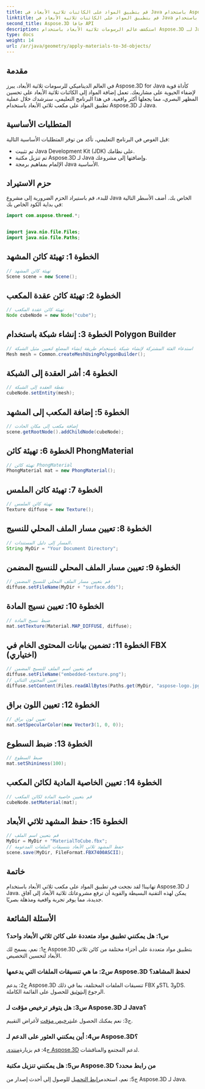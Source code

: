 ```yaml
---
title: قم بتطبيق المواد على الكائنات ثلاثية الأبعاد في Java باستخدام Aspose.3D
linktitle: قم بتطبيق المواد على الكائنات ثلاثية الأبعاد في Java باستخدام Aspose.3D
second_title: Aspose.3D جافا API
description: استكشف عالم الرسومات ثلاثية الأبعاد باستخدام Aspose.3D لـ Java. تعرف على كيفية تطبيق المواد على الكائنات ثلاثية الأبعاد بسلاسة. ارفع مستوى مشاريعك بصور واقعية.
type: docs
weight: 14
url: /ar/java/geometry/apply-materials-to-3d-objects/
---
```

## مقدمة

في العالم الديناميكي للرسومات ثلاثية الأبعاد، يبرز Aspose.3D for Java كأداة قوية لإضفاء الحيوية على مشاريعك. تعمل إضافة المواد إلى الكائنات ثلاثية الأبعاد على تحسين المظهر البصري، مما يجعلها أكثر واقعية. في هذا البرنامج التعليمي، سنرشدك خلال عملية تطبيق المواد على مكعب ثلاثي الأبعاد باستخدام Aspose.3D لـ Java.

## المتطلبات الأساسية

قبل الغوص في البرنامج التعليمي، تأكد من توفر المتطلبات الأساسية التالية:

- تم تثبيت Java Development Kit (JDK) على نظامك.
- تم تنزيل مكتبة Aspose.3D لـ Java وإضافتها إلى مشروعك.
- الإلمام بمفاهيم برمجة Java الأساسية.

## حزم الاستيراد

للبدء، قم باستيراد الحزم الضرورية إلى مشروع Java الخاص بك. أضف الأسطر التالية في بداية الكود الخاص بك:

```java
import com.aspose.threed.*;


import java.nio.file.Files;
import java.nio.file.Paths;
```

## الخطوة 1: تهيئة كائن المشهد

```java
// تهيئة كائن المشهد
Scene scene = new Scene();
```

## الخطوة 2: تهيئة كائن عقدة المكعب

```java
// تهيئة كائن عقدة المكعب
Node cubeNode = new Node("cube");
```

## الخطوة 3: إنشاء شبكة باستخدام Polygon Builder

```java
// استدعاء الفئة المشتركة لإنشاء شبكة باستخدام طريقة إنشاء المضلع لتعيين مثيل الشبكة
Mesh mesh = Common.createMeshUsingPolygonBuilder();
```

## الخطوة 4: أشر العقدة إلى الشبكة

```java
// نقطة العقدة إلى الشبكة
cubeNode.setEntity(mesh);
```

## الخطوة 5: إضافة المكعب إلى المشهد

```java
// إضافة مكعب إلى مكان الحادث
scene.getRootNode().addChildNode(cubeNode);
```

## الخطوة 6: تهيئة كائن PhongMaterial

```java
// تهيئة كائن PhongMaterial
PhongMaterial mat = new PhongMaterial();
```

## الخطوة 7: تهيئة كائن الملمس

```java
// تهيئة كائن الملمس
Texture diffuse = new Texture();
```

## الخطوة 8: تعيين مسار الملف المحلي للنسيج

```java
// المسار إلى دليل المستندات.
String MyDir = "Your Document Directory";
```

## الخطوة 9: تعيين مسار الملف المحلي للنسيج المضمن

```java
// قم بتعيين مسار الملف المحلي للنسيج المضمن
diffuse.setFileName(MyDir + "surface.dds");
```

## الخطوة 10: تعيين نسيج المادة

```java
// ضبط نسيج المادة
mat.setTexture(Material.MAP_DIFFUSE, diffuse);
```

## الخطوة 11: تضمين بيانات المحتوى الخام في FBX (اختياري)

```java
// قم بتعيين اسم الملف للنسيج المضمن
diffuse.setFileName("embedded-texture.png");
// تعيين المحتوى الثنائي
diffuse.setContent(Files.readAllBytes(Paths.get(MyDir, "aspose-logo.jpg")));
```

## الخطوة 12: تعيين اللون براق

```java
// تعيين لون براق
mat.setSpecularColor(new Vector3(1, 0, 0));
```

## الخطوة 13: ضبط السطوع

```java
// ضبط السطوع
mat.setShininess(100);
```

## الخطوة 14: تعيين الخاصية المادية لكائن المكعب

```java
// قم بتعيين خاصية المادة لكائن المكعب
cubeNode.setMaterial(mat);
```

## الخطوة 15: حفظ المشهد ثلاثي الأبعاد

```java
// قم بتعيين اسم الملف
MyDir = MyDir + "MaterialToCube.fbx";
// حفظ المشهد ثلاثي الأبعاد بتنسيقات الملفات المدعومة
scene.save(MyDir, FileFormat.FBX7400ASCII);
```

## خاتمة

تهانينا! لقد نجحت في تطبيق المواد على مكعب ثلاثي الأبعاد باستخدام Aspose.3D لـ Java. يمكن لهذه التقنية البسيطة والقوية أن ترفع مشروعاتك ثلاثية الأبعاد إلى آفاق جديدة، مما يوفر تجربة واقعية ومذهلة بصريًا.

## الأسئلة الشائعة

### س1: هل يمكنني تطبيق مواد متعددة على كائن ثلاثي الأبعاد واحد؟

ج1: نعم، يسمح لك Aspose.3D بتطبيق مواد متعددة على أجزاء مختلفة من كائن ثلاثي الأبعاد لتحسين التخصيص.

### س2: ما هي تنسيقات الملفات التي يدعمها Aspose.3D لحفظ المشاهد؟

 ج2: يدعم Aspose.3D تنسيقات الملفات المختلفة، بما في ذلك FBX وSTL و3DS. الرجوع إلى[توثيق](https://reference.aspose.com/3d/java/) للحصول على القائمة الكاملة.

### س3: هل يتوفر ترخيص مؤقت لـ Aspose.3D لـ Java؟

 ج3: نعم يمكنك الحصول على[ترخيص مؤقت](https://purchase.aspose.com/temporary-license/) لأغراض التقييم.

### س4: أين يمكنني العثور على الدعم لـ Aspose.3D؟

 ج4: قم بزيارة[منتدى Aspose.3D](https://forum.aspose.com/c/3d/18) لدعم المجتمع والمناقشات.

### س5: هل يمكنني تنزيل مكتبة Aspose.3D من رابط محدد؟

 ج5: نعم، استخدم[رابط التحميل](https://releases.aspose.com/3d/java/) للوصول إلى أحدث إصدار من Aspose.3D لـ Java.